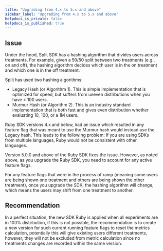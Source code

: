 ```yaml
---
title: "Upgrading from 4.x to 5.x and above"
sidebar_label: "Upgrading from 4.x to 5.x and above"
helpdocs_is_private: false
helpdocs_is_published: true
---
```


<p>
  <button hidden style={{borderRadius:'8px', border:'1px', fontFamily:'Courier New', fontWeight:'800', textAlign:'left'}}> help.split.io link: https://help.split.io/hc/en-us/articles/360021480912-Ruby-SDK-Upgrading-from-4-x-to-5-x-and-above </button>
</p>

## Issue

Under the hood, Split SDK has a hashing algorithm that divides users across treatments. For example, given a 50/50 split between two treatments (e.g., on and off), the hashing algorithm decides which user is in the on treatment and which one is in the off treatment.

Split has used two hashing algorithms:
* Legacy Hash (or Algorithm 1). This is simple implementation that is optimized for speed, but suffers from uneven distributions when you have < 100 users.
* Murmur Hash (or Algorithm 2). This is an industry standard implementation that is both fast and gives even distribution whether evaluating 10, 100, or a 1M users.

Ruby SDK versions 4.x and below, had an issue which resulted in any feature flag that was meant to use the Murmur hash would instead use the Legacy hash. This leads to the following problem: If you are using SDKs from multiple languages, Ruby would not be consistent with other languages.

Version 5.0.0 and above of the Ruby SDK fixes the issue. However, as noted above, as you upgrade the Ruby SDK, you need to account for any active feature flags.

For any feature flags that were in the process of ramp (meaning some users are being shown one treatment and others are being shown the other treatment), once you upgrade the SDK, the hashing algorithm will change, which means the users may shift from one treatment to another.

## Recommendation

In a perfect situation, the new SDK Ruby is applied when all experiments are in 100% distribution, if this is not possible, the recommendation is to create a new version for such current running feature flags to reset the metrics calculation, potentially this will give existing users different treatments, however, they will not be excluded from metric calculation since no treatments changes are recorded within the same version.